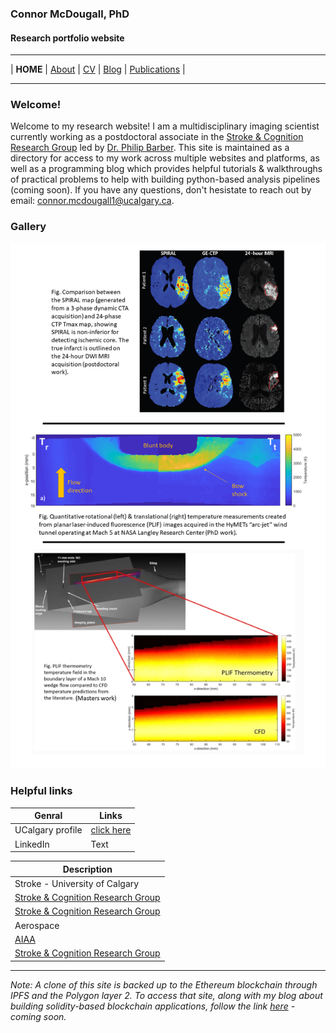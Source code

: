 ### Connor McDougall, PhD
#### Research portfolio website
___

| **HOME** | [About](about.md) | [CV](cv.md) | [Blog](blog.md) | [Publications](publications.md) |

___

### Welcome!
Welcome to my research website! I am a multidisciplinary imaging scientist currently working as a postdoctoral associate in the [Stroke & Cognition Research Group](https://cumming.ucalgary.ca/cerebral-circulation-cognition/stroke-cognition) led by [Dr. Philip Barber](https://cumming.ucalgary.ca/departments/dcns/about/faculty/barber). This site is maintained as a directory for access to my work across multiple websites and platforms, as well as a programming blog which provides helpful tutorials & walkthroughs of practical problems to help with building python-based analysis pipelines (coming soon). If you have any questions, don't hesistate to reach out by email: connor.mcdougall1@ucalgary.ca.

### Gallery

![](galleryyy.png)


### Helpful links

| Genral      | Links       |
| ----------- | ----------- |
| UCalgary profile      | [click here](https://profiles.ucalgary.ca/connor-mcdougall)      |
| LinkedIn   | Text        |



| Description |
| ----------- |
| Stroke - University of Calgary |
| [Stroke & Cognition Research Group](https://cumming.ucalgary.ca/cerebral-circulation-cognition/stroke-cognition) |
| [Stroke & Cognition Research Group](https://cumming.ucalgary.ca/cerebral-circulation-cognition/stroke-cognition) |
| Aerospace |
| [AIAA](https://www.aiaa.org/) |
| [Stroke & Cognition Research Group](https://cumming.ucalgary.ca/cerebral-circulation-cognition/stroke-cognition) |
___




*Note: A clone of this site is backed up to the Ethereum blockchain through IPFS and the Polygon layer 2. To access that site, along with my blog about building solidity-based blockchain applications, follow the link [here](https://ccmcdougall.eth.limo) - coming soon.*
